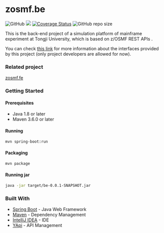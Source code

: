 # zosmf.be 

<p align="left">
<img alt="GitHub" src="https://img.shields.io/github/license/ReGetALife/zosmf.be.svg?color=black">
<a href="https://travis-ci.com/ReGetALife/zosmf.be"><img src="https://travis-ci.com/ReGetALife/zosmf.be.svg?branch=master"></a>
<a href='https://coveralls.io/github/ReGetALife/zosmf.be?branch=master'><img src='https://coveralls.io/repos/github/ReGetALife/zosmf.be/badge.svg?branch=master' alt='Coverage Status' /></a>
<img alt="GitHub repo size" src="https://img.shields.io/github/repo-size/ReGetALife/zosmf.be.svg">
</p>

This is the back-end project of a simulation platform of mainframe experiment at Tongji University, which is based on z/OSMF REST APIs . 

You can check [this link](http://139.199.75.41:3000/project/11/interface/api) for more information about the interfaces provided by this project (only project developers are allowed for now).

### Related project

[zosmf.fe](https://github.com/giuem/zosmf.fe)

### Getting Started

#### Prerequisites

* Java 1.8 or later
* Maven 3.6.0 or later

#### Running

```bash
mvn spring-boot:run
```

#### Packaging

```bash
mvn package
```
#### Running jar

```bash
java -jar target/be-0.0.1-SNAPSHOT.jar
```

### Built With

* [Spring Boot](https://spring.io/projects/spring-boot) - Java Web Framework
* [Maven](https://maven.apache.org/) - Dependency Management
* [IntelliJ IDEA](https://www.jetbrains.com/idea/) - IDE
* [YApi](https://github.com/YMFE/yapi) - API Management
